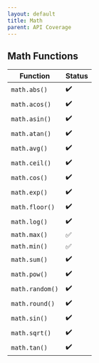 ```yaml
---
layout: default
title: Math
parent: API Coverage
---
```


## Math Functions

| Function        | Status |
| --------------- | ------ |
| `math.abs()`    | ✔️     |
| `math.acos()`   | ✔️     |
| `math.asin()`   | ✔️     |
| `math.atan()`   | ✔️     |
| `math.avg()`    | ✔️     |
| `math.ceil()`   | ✔️     |
| `math.cos()`    | ✔️     |
| `math.exp()`    | ✔️     |
| `math.floor()`  | ✔️     |
| `math.log()`    | ✔️     |
| `math.max()`    | ✅     |
| `math.min()`    | ✅     |
| `math.sum()`    | ✔️     |
| `math.pow()`    | ✔️     |
| `math.random()` | ✔️     |
| `math.round()`  | ✔️     |
| `math.sin()`    | ✔️     |
| `math.sqrt()`   | ✔️     |
| `math.tan()`    | ✔️     |
